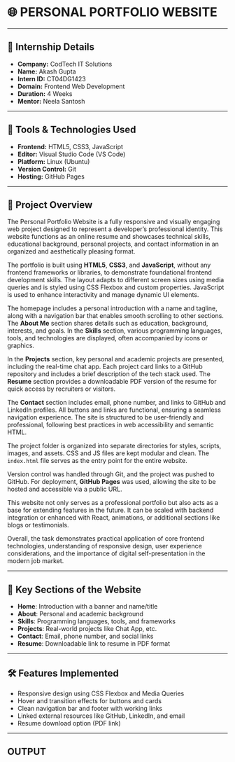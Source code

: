 # 🌐 PERSONAL PORTFOLIO WEBSITE

---

## 🏢 Internship Details

- **Company:** CodTech IT Solutions  
- **Name:** Akash Gupta  
- **Intern ID:** CT04DG1423  
- **Domain:** Frontend Web Development  
- **Duration:** 4 Weeks  
- **Mentor:** Neela Santosh

---

## 🧰 Tools & Technologies Used

- **Frontend:** HTML5, CSS3, JavaScript  
- **Editor:** Visual Studio Code (VS Code)  
- **Platform:** Linux (Ubuntu)  
- **Version Control:** Git  
- **Hosting:** GitHub Pages

---

## 📝 Project Overview

The Personal Portfolio Website is a fully responsive and visually engaging web project designed to represent a developer’s professional identity. This website functions as an online resume and showcases technical skills, educational background, personal projects, and contact information in an organized and aesthetically pleasing format.

The portfolio is built using **HTML5**, **CSS3**, and **JavaScript**, without any frontend frameworks or libraries, to demonstrate foundational frontend development skills. The layout adapts to different screen sizes using media queries and is styled using CSS Flexbox and custom properties. JavaScript is used to enhance interactivity and manage dynamic UI elements.

The homepage includes a personal introduction with a name and tagline, along with a navigation bar that enables smooth scrolling to other sections. The **About Me** section shares details such as education, background, interests, and goals. In the **Skills** section, various programming languages, tools, and technologies are displayed, often accompanied by icons or graphics.

In the **Projects** section, key personal and academic projects are presented, including the real-time chat app. Each project card links to a GitHub repository and includes a brief description of the tech stack used. The **Resume** section provides a downloadable PDF version of the resume for quick access by recruiters or visitors.

The **Contact** section includes email, phone number, and links to GitHub and LinkedIn profiles. All buttons and links are functional, ensuring a seamless navigation experience. The site is structured to be user-friendly and professional, following best practices in web accessibility and semantic HTML.

The project folder is organized into separate directories for styles, scripts, images, and assets. CSS and JS files are kept modular and clean. The `index.html` file serves as the entry point for the entire website.

Version control was handled through Git, and the project was pushed to GitHub. For deployment, **GitHub Pages** was used, allowing the site to be hosted and accessible via a public URL.

This website not only serves as a professional portfolio but also acts as a base for extending features in the future. It can be scaled with backend integration or enhanced with React, animations, or additional sections like blogs or testimonials.

Overall, the task demonstrates practical application of core frontend technologies, understanding of responsive design, user experience considerations, and the importance of digital self-presentation in the modern job market.

---

## 🎨 Key Sections of the Website

- **Home**: Introduction with a banner and name/title  
- **About**: Personal and academic background  
- **Skills**: Programming languages, tools, and frameworks  
- **Projects**: Real-world projects like Chat App, etc.  
- **Contact**: Email, phone number, and social links  
- **Resume**: Downloadable link to resume in PDF format

---

## 🛠️ Features Implemented

- Responsive design using CSS Flexbox and Media Queries  
- Hover and transition effects for buttons and cards  
- Clean navigation bar and footer with working links  
- Linked external resources like GitHub, LinkedIn, and email  
- Resume download option (PDF link)

---

## OUTPUT
